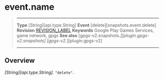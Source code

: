 # event.name

> --------------------- ------------------------------------------------------------------------------------------
> __Type__              [String][api.type.String]
> __Event__             [delete][snapshots.event.delete]
> __Revision__          [REVISION_LABEL](REVISION_URL)
> __Keywords__          Google Play Games Services, game network, gpgs
> __See also__          [gpgs-v2.snapshots.*][plugin.gpgs-v2.snapshots]
>                       [gpgs-v2.*][plugin.gpgs-v2]
> --------------------- ------------------------------------------------------------------------------------------

## Overview

_[String][api.type.String]._ `"delete"`.